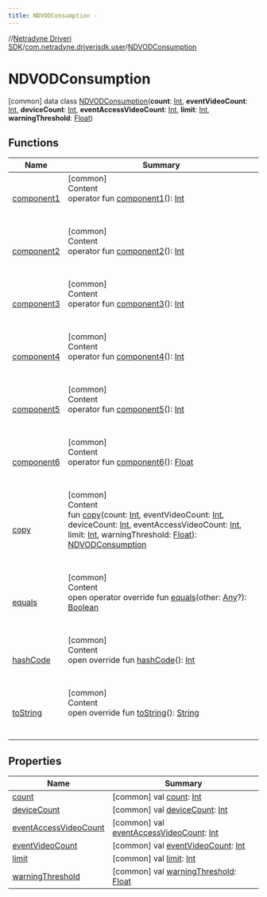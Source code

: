 ```yaml
---
title: NDVODConsumption -
---
```

//[Netradyne Driveri SDK](../../index.md)/[com.netradyne.driverisdk.user](../index.md)/[NDVODConsumption](index.md)



# NDVODConsumption  
 [common] data class [NDVODConsumption](index.md)(**count**: [Int](https://kotlinlang.org/api/latest/jvm/stdlib/kotlin/-int/index.html), **eventVideoCount**: [Int](https://kotlinlang.org/api/latest/jvm/stdlib/kotlin/-int/index.html), **deviceCount**: [Int](https://kotlinlang.org/api/latest/jvm/stdlib/kotlin/-int/index.html), **eventAccessVideoCount**: [Int](https://kotlinlang.org/api/latest/jvm/stdlib/kotlin/-int/index.html), **limit**: [Int](https://kotlinlang.org/api/latest/jvm/stdlib/kotlin/-int/index.html), **warningThreshold**: [Float](https://kotlinlang.org/api/latest/jvm/stdlib/kotlin/-float/index.html))   


## Functions  
  
|  Name|  Summary| 
|---|---|
| <a name="com.netradyne.driverisdk.user/NDVODConsumption/component1/#/PointingToDeclaration/"></a>[component1](component1.md)| <a name="com.netradyne.driverisdk.user/NDVODConsumption/component1/#/PointingToDeclaration/"></a>[common]  <br>Content  <br>operator fun [component1](component1.md)(): [Int](https://kotlinlang.org/api/latest/jvm/stdlib/kotlin/-int/index.html)  <br><br><br>
| <a name="com.netradyne.driverisdk.user/NDVODConsumption/component2/#/PointingToDeclaration/"></a>[component2](component2.md)| <a name="com.netradyne.driverisdk.user/NDVODConsumption/component2/#/PointingToDeclaration/"></a>[common]  <br>Content  <br>operator fun [component2](component2.md)(): [Int](https://kotlinlang.org/api/latest/jvm/stdlib/kotlin/-int/index.html)  <br><br><br>
| <a name="com.netradyne.driverisdk.user/NDVODConsumption/component3/#/PointingToDeclaration/"></a>[component3](component3.md)| <a name="com.netradyne.driverisdk.user/NDVODConsumption/component3/#/PointingToDeclaration/"></a>[common]  <br>Content  <br>operator fun [component3](component3.md)(): [Int](https://kotlinlang.org/api/latest/jvm/stdlib/kotlin/-int/index.html)  <br><br><br>
| <a name="com.netradyne.driverisdk.user/NDVODConsumption/component4/#/PointingToDeclaration/"></a>[component4](component4.md)| <a name="com.netradyne.driverisdk.user/NDVODConsumption/component4/#/PointingToDeclaration/"></a>[common]  <br>Content  <br>operator fun [component4](component4.md)(): [Int](https://kotlinlang.org/api/latest/jvm/stdlib/kotlin/-int/index.html)  <br><br><br>
| <a name="com.netradyne.driverisdk.user/NDVODConsumption/component5/#/PointingToDeclaration/"></a>[component5](component5.md)| <a name="com.netradyne.driverisdk.user/NDVODConsumption/component5/#/PointingToDeclaration/"></a>[common]  <br>Content  <br>operator fun [component5](component5.md)(): [Int](https://kotlinlang.org/api/latest/jvm/stdlib/kotlin/-int/index.html)  <br><br><br>
| <a name="com.netradyne.driverisdk.user/NDVODConsumption/component6/#/PointingToDeclaration/"></a>[component6](component6.md)| <a name="com.netradyne.driverisdk.user/NDVODConsumption/component6/#/PointingToDeclaration/"></a>[common]  <br>Content  <br>operator fun [component6](component6.md)(): [Float](https://kotlinlang.org/api/latest/jvm/stdlib/kotlin/-float/index.html)  <br><br><br>
| <a name="com.netradyne.driverisdk.user/NDVODConsumption/copy/#kotlin.Int#kotlin.Int#kotlin.Int#kotlin.Int#kotlin.Int#kotlin.Float/PointingToDeclaration/"></a>[copy](copy.md)| <a name="com.netradyne.driverisdk.user/NDVODConsumption/copy/#kotlin.Int#kotlin.Int#kotlin.Int#kotlin.Int#kotlin.Int#kotlin.Float/PointingToDeclaration/"></a>[common]  <br>Content  <br>fun [copy](copy.md)(count: [Int](https://kotlinlang.org/api/latest/jvm/stdlib/kotlin/-int/index.html), eventVideoCount: [Int](https://kotlinlang.org/api/latest/jvm/stdlib/kotlin/-int/index.html), deviceCount: [Int](https://kotlinlang.org/api/latest/jvm/stdlib/kotlin/-int/index.html), eventAccessVideoCount: [Int](https://kotlinlang.org/api/latest/jvm/stdlib/kotlin/-int/index.html), limit: [Int](https://kotlinlang.org/api/latest/jvm/stdlib/kotlin/-int/index.html), warningThreshold: [Float](https://kotlinlang.org/api/latest/jvm/stdlib/kotlin/-float/index.html)): [NDVODConsumption](index.md)  <br><br><br>
| <a name="kotlin/Any/equals/#kotlin.Any?/PointingToDeclaration/"></a>[equals](../../com.netradyne.driverisdk.video/-n-d-video-a-p-i/index.md#%5Bkotlin%2FAny%2Fequals%2F%23kotlin.Any%3F%2FPointingToDeclaration%2F%5D%2FFunctions%2F-1360578461)| <a name="kotlin/Any/equals/#kotlin.Any?/PointingToDeclaration/"></a>[common]  <br>Content  <br>open operator override fun [equals](../../com.netradyne.driverisdk.video/-n-d-video-a-p-i/index.md#%5Bkotlin%2FAny%2Fequals%2F%23kotlin.Any%3F%2FPointingToDeclaration%2F%5D%2FFunctions%2F-1360578461)(other: [Any](https://kotlinlang.org/api/latest/jvm/stdlib/kotlin/-any/index.html)?): [Boolean](https://kotlinlang.org/api/latest/jvm/stdlib/kotlin/-boolean/index.html)  <br><br><br>
| <a name="kotlin/Any/hashCode/#/PointingToDeclaration/"></a>[hashCode](../../com.netradyne.driverisdk.video/-n-d-video-a-p-i/index.md#%5Bkotlin%2FAny%2FhashCode%2F%23%2FPointingToDeclaration%2F%5D%2FFunctions%2F-1360578461)| <a name="kotlin/Any/hashCode/#/PointingToDeclaration/"></a>[common]  <br>Content  <br>open override fun [hashCode](../../com.netradyne.driverisdk.video/-n-d-video-a-p-i/index.md#%5Bkotlin%2FAny%2FhashCode%2F%23%2FPointingToDeclaration%2F%5D%2FFunctions%2F-1360578461)(): [Int](https://kotlinlang.org/api/latest/jvm/stdlib/kotlin/-int/index.html)  <br><br><br>
| <a name="com.netradyne.driverisdk.user/NDVODConsumption/toString/#/PointingToDeclaration/"></a>[toString](to-string.md)| <a name="com.netradyne.driverisdk.user/NDVODConsumption/toString/#/PointingToDeclaration/"></a>[common]  <br>Content  <br>open override fun [toString](to-string.md)(): [String](https://kotlinlang.org/api/latest/jvm/stdlib/kotlin/-string/index.html)  <br><br><br>


## Properties  
  
|  Name|  Summary| 
|---|---|
| <a name="com.netradyne.driverisdk.user/NDVODConsumption/count/#/PointingToDeclaration/"></a>[count](count.md)| <a name="com.netradyne.driverisdk.user/NDVODConsumption/count/#/PointingToDeclaration/"></a> [common] val [count](count.md): [Int](https://kotlinlang.org/api/latest/jvm/stdlib/kotlin/-int/index.html)   <br>
| <a name="com.netradyne.driverisdk.user/NDVODConsumption/deviceCount/#/PointingToDeclaration/"></a>[deviceCount](device-count.md)| <a name="com.netradyne.driverisdk.user/NDVODConsumption/deviceCount/#/PointingToDeclaration/"></a> [common] val [deviceCount](device-count.md): [Int](https://kotlinlang.org/api/latest/jvm/stdlib/kotlin/-int/index.html)   <br>
| <a name="com.netradyne.driverisdk.user/NDVODConsumption/eventAccessVideoCount/#/PointingToDeclaration/"></a>[eventAccessVideoCount](event-access-video-count.md)| <a name="com.netradyne.driverisdk.user/NDVODConsumption/eventAccessVideoCount/#/PointingToDeclaration/"></a> [common] val [eventAccessVideoCount](event-access-video-count.md): [Int](https://kotlinlang.org/api/latest/jvm/stdlib/kotlin/-int/index.html)   <br>
| <a name="com.netradyne.driverisdk.user/NDVODConsumption/eventVideoCount/#/PointingToDeclaration/"></a>[eventVideoCount](event-video-count.md)| <a name="com.netradyne.driverisdk.user/NDVODConsumption/eventVideoCount/#/PointingToDeclaration/"></a> [common] val [eventVideoCount](event-video-count.md): [Int](https://kotlinlang.org/api/latest/jvm/stdlib/kotlin/-int/index.html)   <br>
| <a name="com.netradyne.driverisdk.user/NDVODConsumption/limit/#/PointingToDeclaration/"></a>[limit](limit.md)| <a name="com.netradyne.driverisdk.user/NDVODConsumption/limit/#/PointingToDeclaration/"></a> [common] val [limit](limit.md): [Int](https://kotlinlang.org/api/latest/jvm/stdlib/kotlin/-int/index.html)   <br>
| <a name="com.netradyne.driverisdk.user/NDVODConsumption/warningThreshold/#/PointingToDeclaration/"></a>[warningThreshold](warning-threshold.md)| <a name="com.netradyne.driverisdk.user/NDVODConsumption/warningThreshold/#/PointingToDeclaration/"></a> [common] val [warningThreshold](warning-threshold.md): [Float](https://kotlinlang.org/api/latest/jvm/stdlib/kotlin/-float/index.html)   <br>

